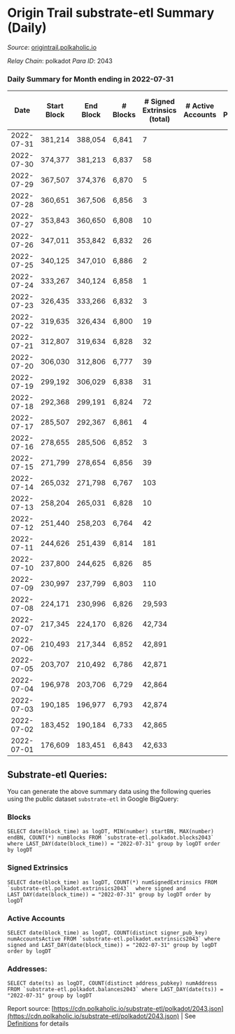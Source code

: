 # Origin Trail substrate-etl Summary (Daily)

_Source_: [origintrail.polkaholic.io](https://origintrail.polkaholic.io)

*Relay Chain*: polkadot
*Para ID*: 2043



### Daily Summary for Month ending in 2022-07-31


| Date | Start Block | End Block | # Blocks | # Signed Extrinsics (total) | # Active Accounts | # Passive | # New | # Addresses with Balances | # Events | # Transfers | # XCM Transfers In | # XCM Transfers Out |
| ---- | ----------- | --------- | -------- | --------------------------- | ----------------- | --------- | ----- | ------------------------- | -------- | ----------- | ------------------ | ------------------- |
| 2022-07-31 | 381,214 | 388,054 | 6,841  | 7 |  |  |  | 2,833 | 13,945 | 203  |   |   |
| 2022-07-30 | 374,377 | 381,213 | 6,837  | 58 |  |  |  |  | 14,275 | 123  |   |   |
| 2022-07-29 | 367,507 | 374,376 | 6,870  | 5 |  |  |  |  | 13,892 | 109  |   |   |
| 2022-07-28 | 360,651 | 367,506 | 6,856  | 3 |  |  |  |  | 13,825 | 85  |   |   |
| 2022-07-27 | 353,843 | 360,650 | 6,808  | 10 |  |  |  |  | 13,924 | 225  |   |   |
| 2022-07-26 | 347,011 | 353,842 | 6,832  | 26 |  |  |  |  | 14,104 | 228  |   |   |
| 2022-07-25 | 340,125 | 347,010 | 6,886  | 2 |  |  |  |  | 13,830 | 36  |   |   |
| 2022-07-24 | 333,267 | 340,124 | 6,858  | 1 |  |  |  |  | 13,756 | 29  |   |   |
| 2022-07-23 | 326,435 | 333,266 | 6,832  | 3 |  |  |  |  | 13,753 | 62  |   |   |
| 2022-07-22 | 319,635 | 326,434 | 6,800  | 19 |  |  |  |  | 13,894 | 138  |   |   |
| 2022-07-21 | 312,807 | 319,634 | 6,828  | 32 |  |  |  |  | 14,043 | 123  |   |   |
| 2022-07-20 | 306,030 | 312,806 | 6,777  | 39 |  |  |  |  | 14,084 | 207  |   |   |
| 2022-07-19 | 299,192 | 306,029 | 6,838  | 31 |  |  |  |  | 14,151 | 227  |   |   |
| 2022-07-18 | 292,368 | 299,191 | 6,824  | 72 |  |  |  |  | 14,445 | 206  |   |   |
| 2022-07-17 | 285,507 | 292,367 | 6,861  | 4 |  |  |  |  | 13,874 | 116  |   |   |
| 2022-07-16 | 278,655 | 285,506 | 6,852  | 3 |  |  |  |  | 13,819 | 87  |   |   |
| 2022-07-15 | 271,799 | 278,654 | 6,856  | 39 |  |  |  |  | 14,211 | 180  |   |   |
| 2022-07-14 | 265,032 | 271,798 | 6,767  | 103 |  |  |  |  | 14,590 | 209  |   |   |
| 2022-07-13 | 258,204 | 265,031 | 6,828  | 10 |  |  |  |  | 13,985 | 247  |   |   |
| 2022-07-12 | 251,440 | 258,203 | 6,764  | 42 |  |  |  |  | 13,984 | 116  |   |   |
| 2022-07-11 | 244,626 | 251,439 | 6,814  | 181 |  |  |  |  | 15,393 | 357  |   |   |
| 2022-07-10 | 237,800 | 244,625 | 6,826  | 85 |  |  |  |  | 14,643 | 299  |   |   |
| 2022-07-09 | 230,997 | 237,799 | 6,803  | 110 |  |  |  |  | 14,944 | 450  |   |   |
| 2022-07-08 | 224,171 | 230,996 | 6,826  | 29,593 |  |  |  |  | 156,937 | 24,042  |   |   |
| 2022-07-07 | 217,345 | 224,170 | 6,826  | 42,734 |  |  |  |  | 173,986 | 32,128  |   |   |
| 2022-07-06 | 210,493 | 217,344 | 6,852  | 42,891 |  |  |  |  | 174,627 | 32,246  |   |   |
| 2022-07-05 | 203,707 | 210,492 | 6,786  | 42,871 |  |  |  |  | 174,442 | 32,254  |   |   |
| 2022-07-04 | 196,978 | 203,706 | 6,729  | 42,864 |  |  |  |  | 174,200 | 32,146  |   |   |
| 2022-07-03 | 190,185 | 196,977 | 6,793  | 42,874 |  |  |  |  | 174,444 | 32,232  |   |   |
| 2022-07-02 | 183,452 | 190,184 | 6,733  | 42,865 |  |  |  |  | 174,178 | 32,113  |   |   |
| 2022-07-01 | 176,609 | 183,451 | 6,843  | 42,633 |  |  |  |  | 158,863 | 31,968  |   |   |

## Substrate-etl Queries:
You can generate the above summary data using the following queries using the public dataset `substrate-etl` in Google BigQuery:


### Blocks
```
SELECT date(block_time) as logDT, MIN(number) startBN, MAX(number) endBN, COUNT(*) numBlocks FROM `substrate-etl.polkadot.blocks2043`  where LAST_DAY(date(block_time)) = "2022-07-31" group by logDT order by logDT
```


### Signed Extrinsics
```
SELECT date(block_time) as logDT, COUNT(*) numSignedExtrinsics FROM `substrate-etl.polkadot.extrinsics2043`  where signed and LAST_DAY(date(block_time)) = "2022-07-31" group by logDT order by logDT
```


### Active Accounts
```
SELECT date(block_time) as logDT, COUNT(distinct signer_pub_key) numAccountsActive FROM `substrate-etl.polkadot.extrinsics2043` where signed and LAST_DAY(date(block_time)) = "2022-07-31" group by logDT order by logDT
```


### Addresses:
```
SELECT date(ts) as logDT, COUNT(distinct address_pubkey) numAddress FROM `substrate-etl.polkadot.balances2043` where LAST_DAY(date(ts)) = "2022-07-31" group by logDT
```



Report source: [https://cdn.polkaholic.io/substrate-etl/polkadot/2043.json](https://cdn.polkaholic.io/substrate-etl/polkadot/2043.json) | See [Definitions](/DEFINITIONS.md) for details
